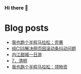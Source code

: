 ### Hi there 👋

<!--
**rebron1900/rebron1900** is a ✨ _special_ ✨ repository because its `README.md` (this file) appears on your GitHub profile.

Here are some ideas to get you started:

- 🔭 I’m currently working on ...
- 🌱 I’m currently learning ...
- 👯 I’m looking to collaborate on ...
- 🤔 I’m looking for help with ...
- 💬 Ask me about ...
- 📫 How to reach me: ...
- 😄 Pronouns: ...
- ⚡ Fun fact: ...
-->



# Blog posts
<!-- BLOG-POST-LIST:START -->
- [我也跑个半程马拉松：完赛](https://1900.live/i-also-run-a-half-marathon-finish-the-race/)
- [纯CSS解决网页因滚动条抖动问题](https://1900.live/solve-webpage-scrollbar-jitter-issue-with-pure-css/)
- [内江甜城一日游](https://1900.live/day-trip-to-neijiang-sweet-city/)
- [7，清明](https://1900.live/7-qing-ming/)
- [我也跑个半程马拉松：领物资](https://1900.live/i-also-run-a-half-marathon-get-supplies/)
<!-- BLOG-POST-LIST:END -->
